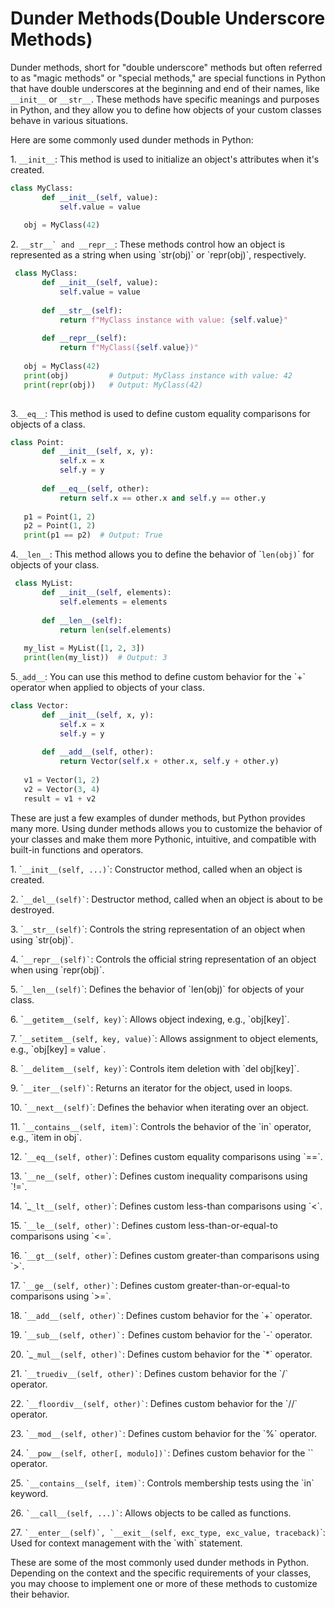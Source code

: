 # Dunder Methods(Double Underscore Methods)

Dunder methods, short for "double underscore" methods but often referred to as "magic methods" or "special methods," are special functions in Python that have double underscores at the beginning and end of their names, like `__init__` or `__str__`. These methods have specific meanings and purposes in Python, and they allow you to define how objects of your custom classes behave in various situations.

&#x20;

Here are some commonly used dunder methods in Python:

&#x20;

1\. `__init__`: This method is used to initialize an object's attributes when it's created.

&#x20; &#x20;

```python
class MyClass:
       def __init__(self, value):
           self.value = value
 
   obj = MyClass(42)
```

2\. ``__str__` and __repr__``: These methods control how an object is represented as a string when using \`str(obj)\` or \`repr(obj)\`, respectively.

&#x20;&#x20;

```python
 class MyClass:
       def __init__(self, value):
           self.value = value
 
       def __str__(self):
           return f"MyClass instance with value: {self.value}"
 
       def __repr__(self):
           return f"MyClass({self.value})"
 
   obj = MyClass(42)
   print(obj)         # Output: MyClass instance with value: 42
   print(repr(obj))   # Output: MyClass(42)
 
```

3.`__eq__`: This method is used to define custom equality comparisons for objects of a class.

&#x20; &#x20;

```python
class Point:
       def __init__(self, x, y):
           self.x = x
           self.y = y
 
       def __eq__(self, other):
           return self.x == other.x and self.y == other.y
 
   p1 = Point(1, 2)
   p2 = Point(1, 2)
   print(p1 == p2)  # Output: True
```

4.`__len__`: This method allows you to define the behavior of \``len(obj)`\` for objects of your class.

&#x20;&#x20;

```python
 class MyList:
       def __init__(self, elements):
           self.elements = elements
 
       def __len__(self):
           return len(self.elements)
 
   my_list = MyList([1, 2, 3])
   print(len(my_list))  # Output: 3
```

5.`_add__`: You can use this method to define custom behavior for the \`+\` operator when applied to objects of your class.

&#x20;

```python
class Vector:
       def __init__(self, x, y):
           self.x = x
           self.y = y
 
       def __add__(self, other):
           return Vector(self.x + other.x, self.y + other.y)
 
   v1 = Vector(1, 2)
   v2 = Vector(3, 4)
   result = v1 + v2
```

These are just a few examples of dunder methods, but Python provides many more. Using dunder methods allows you to customize the behavior of your classes and make them more Pythonic, intuitive, and compatible with built-in functions and operators.

1\. \``__init__(self, ...)`\`: Constructor method, called when an object is created.

&#x20;

2\. \``` __del__(self)` ``: Destructor method, called when an object is about to be destroyed.

&#x20;

3\. \``__str__(self)`\`: Controls the string representation of an object when using \`str(obj)\`.

&#x20;

4\. \``` __repr__(self)` ``: Controls the official string representation of an object when using \`repr(obj)\`.

&#x20;

5\. \``__len__(self)`\`: Defines the behavior of \`len(obj)\` for objects of your class.

&#x20;

6\. \``__getitem__(self, key)`\`: Allows object indexing, e.g., \`obj\[key]\`.

&#x20;

7\. \``__setitem__(self, key, value)`\`: Allows assignment to object elements, e.g., \`obj\[key] = value\`.

&#x20;

8\. \``__delitem__(self, key)`\`: Controls item deletion with \`del obj\[key]\`.

&#x20;

9\. \``` __iter__(self)` ``: Returns an iterator for the object, used in loops.

&#x20;

10\. \``__next__(self)`\`: Defines the behavior when iterating over an object.

&#x20;

11\. \``__contains__(self, item)`\`: Controls the behavior of the \`in\` operator, e.g., \`item in obj\`.

&#x20;

12\. \``__eq__(self, other)`\`: Defines custom equality comparisons using \`==\`.

&#x20;

13\. \``__ne__(self, other)`\`: Defines custom inequality comparisons using \`!=\`.

&#x20;

14\. \`\_`_lt__(self, other)`\`: Defines custom less-than comparisons using \`<\`.

&#x20;

15\. \``` __le__(self, other)` ``: Defines custom less-than-or-equal-to comparisons using \`<=\`.

&#x20;

16\. \``__gt__(self, other)`\`: Defines custom greater-than comparisons using \`>\`.

&#x20;

17\. \``` __ge__(self, other)` ``: Defines custom greater-than-or-equal-to comparisons using \`>=\`.

&#x20;

18\. \``` __add__(self, other)` ``: Defines custom behavior for the \`+\` operator.

&#x20;

19\. \```__sub__(self, other)`:`` Defines custom behavior for the \`-\` operator.

&#x20;

20\. \`\_`` _mul__(self, other)` ``: Defines custom behavior for the \`\*\` operator.

&#x20;

21\. \``` __truediv__(self, other)` ``: Defines custom behavior for the \`/\` operator.

&#x20;

22\. \``` __floordiv__(self, other)` ``: Defines custom behavior for the \`//\` operator.

&#x20;

23\. \``` __mod__(self, other)` ``: Defines custom behavior for the \`%\` operator.

&#x20;

24\. \``` __pow__(self, other[, modulo])` ``: Defines custom behavior for the \`\` operator.

&#x20;

25\. `` `__contains__(self, item)` ``: Controls membership tests using the \`in\` keyword.

&#x20;

26\. `` `__call__(self, ...)` ``: Allows objects to be called as functions.

&#x20;

27\. `` `__enter__(self)`, `__exit__(self, exc_type, exc_value, traceback) ``\`: Used for context management with the \`with\` statement.

&#x20;

These are some of the most commonly used dunder methods in Python. Depending on the context and the specific requirements of your classes, you may choose to implement one or more of these methods to customize their behavior.
